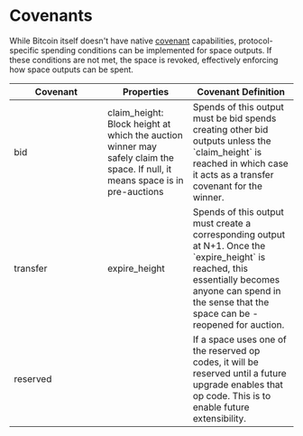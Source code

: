 # Covenants

While Bitcoin itself doesn't have native [covenant](https://bitcoinops.org/en/topics/covenants/) capabilities, protocol-specific spending conditions can be implemented for space outputs. If these conditions are not met, the space is revoked, effectively enforcing how space outputs can be spent.

<table><thead><tr><th width="150">Covenant</th><th>Properties</th><th>Covenant Definition</th></tr></thead><tbody><tr><td>bid</td><td>claim_height: Block height at which the auction winner may safely claim the space. If null, it means space is in pre-auctions</td><td>Spends of this output must be bid spends creating other bid outputs unless the `claim_height` is reached in which case it acts as a transfer covenant for the winner.</td></tr><tr><td>transfer</td><td>expire_height</td><td>Spends of this output must create a corresponding output at N+1. Once the `expire_height` is reached, this essentially becomes anyone can spend in the sense that the space can be -reopened for auction.</td></tr><tr><td>reserved</td><td></td><td>If a space uses one of the reserved op codes, it will be reserved until a future upgrade enables that op code. This is to enable future extensibility.</td></tr></tbody></table>

